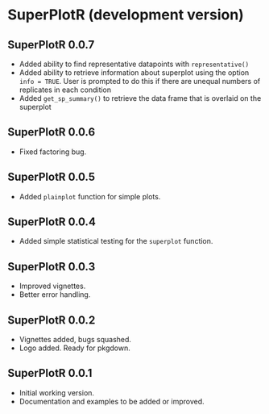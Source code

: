 # SuperPlotR (development version)

## SuperPlotR 0.0.7

* Added ability to find representative datapoints with `representative()`
* Added ability to retrieve information about superplot using the option
  `info = TRUE`. User is prompted to do this if there are unequal numbers of
  replicates in each condition
* Added `get_sp_summary()` to retrieve the data frame that is overlaid
  on the superplot

## SuperPlotR 0.0.6

* Fixed factoring bug.

## SuperPlotR 0.0.5

* Added `plainplot` function for simple plots.

## SuperPlotR 0.0.4

* Added simple statistical testing for the `superplot` function.

## SuperPlotR 0.0.3

* Improved vignettes.
* Better error handling.

## SuperPlotR 0.0.2

* Vignettes added, bugs squashed.
* Logo added. Ready for pkgdown.

## SuperPlotR 0.0.1

* Initial working version.
* Documentation and examples to be added or improved.
